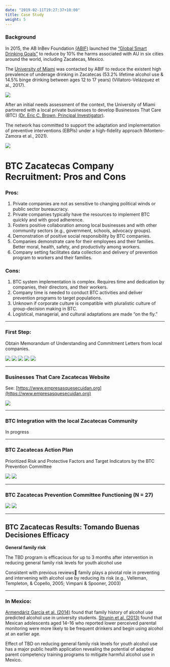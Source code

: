 ```yaml
---
date: "2019-02-11T19:27:37+10:00"
title: Case Study
weight: 5
---
```


### Background

In 2015, the AB InBev Foundation [(ABIF)](https://abinbevfoundation.org/) launched the [“Global Smart Drinking Goals”](https://www.ab-inbev.com/smart-drinking/smart-drinking-goals/) to reduce by 10% the harms associated with AU in six cities around the world, including Zacatecas, Mexico.

The [University of Miami](https://welcome.miami.edu/) was contacted by ABIF to reduce the existent high prevalence of underage drinking in Zacatecas      (53.2% lifetime alcohol use & 14.5% binge drinking between ages 12 to 17 years) (Villatoro-Velázquez et al., 2017).

![](img4/img4_1.png)

After an initial needs assessment of the context, the University of Miami partnered with a local private businesses to develop Businesses That Care (BTC) [(Dr. Eric C. Brown, Principal Investigator)](https://people.miami.edu/profile/ecb41@miami.edu).

The network has committed to support the adaptation and implementation of preventive interventions (EBPIs) under a high-fidelity approach (Montero-Zamora et al., 2021).

![](img4/img4_2.png)  

# BTC Zacatecas Company Recruitment: Pros and Cons

### Pros:

1. Private companies are not as sensitive to changing political winds or public sector bureaucracy. 
1. Private companies typically have the resources to implement BTC quickly and with good adherence.
1. Fosters positive collaboration among local businesses and with other community sectors (e.g., government, schools, advocacy groups).
1. Demonstration of positive social responsibility by BTC companies.
1. Companies demonstrate care for their employees and their families. Better moral, health, safety, and productivity among workers.
1. Company setting facilitates data collection and delivery of prevention program to workers and their families.

### Cons:

1. BTC system implementation is complex. Requires time and dedication by companies, their directors, and their workers.
1. Company time is needed to conduct BTC activities and deliver prevention programs to target populations.
1. Unknown if corporate culture is compatible with pluralistic culture of group-decision making in BTC.
1. Logistical, managerial, and cultural adaptations are made “on the fly.”

----

### First Step: 

Obtain Memorandum of Understanding and Commitment Letters from local companies.

![](img4/img4_3.png)
![](img4/img4_3b.png)
![](img4/img4_4.png)
![](img4/img4_5.png)
![](img4/img4_6.png)

---

### Businesses That Care Zacatecas Website

See: [https://www.empresasquesecuidan.org](https://www.empresasquesecuidan.org)

![](img4/img4_7.png)

---

### BTC Integration with the local Zacatecas Community

In progress

---

### BTC Zacatecas Action Plan

Prioritized Risk and Protective Factors and Target Indicators by the BTC Prevention Committee

![](img4/img4_8.png)
![](img4/img4_9.png)

---

### BTC Zacatecas Prevention Committee Functioning (N = 27)

![](img4/img4_11.png)
![](img4/img4_12.png)

---

## BTC Zacatecas Results: Tomando Buenas Decisiones Efficacy

**General family risk**

The TBD program is efficacious for up to 3 months after intervention in reducing general family risk levels for youth alcohol use

Consistent with previous reviews family plays a pivotal role in preventing and intervening with alcohol use by reducing its risk (e.g., Velleman, Templeton, & Copello, 2005; Vimpani & Spooner, 2003)

---

### In Mexico:
[Armendáriz García et al. (2014)](https://www.redalyc.org/pdf/3704/370441817010.pdf) found that family history of alcohol use predicted alcohol use in university students. [Strunin et al. (2013)](https://www.sciencedirect.com/science/article/pii/S0306460313001718?casa_token=r0x46WHxsisAAAAA:6FbuiYDcEeWsxPQPIcVsV9Z5O7i7pHaG8aRCHiMjVLvsqHr1IGp2OvZUbC1oUomrGHr1G13sLQ) found that Mexican adolescents aged 14–16 who reported lower perceived parental monitoring were more likely to be frequent drinkers and begin using alcohol at an earlier age. 

Effect of TBD on reducing general family risk levels for youth alcohol use has a major public health application revealing the potential of adapted parent competency training programs to mitigate harmful alcohol use in Mexico.


